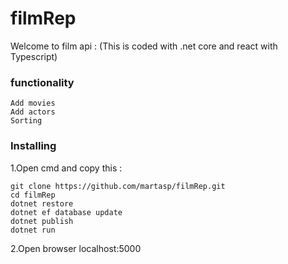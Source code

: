 # filmRep
Welcome to film api : (This is coded with .net core and react with Typescript)
### functionality
```
Add movies
Add actors
Sorting
```
### Installing

1.Open cmd and copy this : 
```
git clone https://github.com/martasp/filmRep.git
cd filmRep
dotnet restore
dotnet ef database update
dotnet publish
dotnet run 

```
2.Open browser localhost:5000


